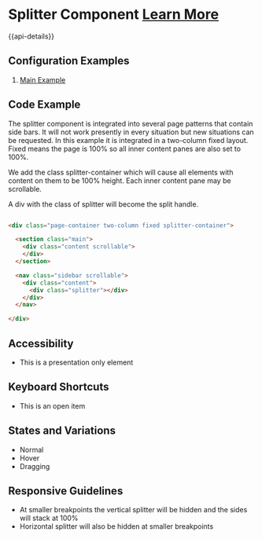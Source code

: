 # Splitter Component [Learn More](#)

{{api-details}}

## Configuration Examples

1. [Main Example](/components/splitter/example-index.html)

## Code Example

The splitter component is integrated into several page patterns that contain side bars. It will not work presently in every situation but new situations can be requested. In this example it is integrated in a two-column fixed layout. Fixed means the page is 100% so all inner content panes are also set to 100%.

We add the class splitter-container which will cause all elements with content on them to be 100% height. Each inner content pane may be scrollable.

A div with the class of splitter will become the split handle.

```html

<div class="page-container two-column fixed splitter-container">

  <section class="main">
    <div class="content scrollable">
    </div>
  </section>

  <nav class="sidebar scrollable">
    <div class="content">
      <div class="splitter"></div>
    </div>
  </nav>

</div>


```

## Accessibility

- This is a presentation only element

## Keyboard Shortcuts

- This is an open item

## States and Variations

- Normal
- Hover
- Dragging

## Responsive Guidelines

- At smaller breakpoints the vertical splitter will be hidden and the sides will stack at 100%
- Horizontal splitter will also be hidden at smaller breakpoints
